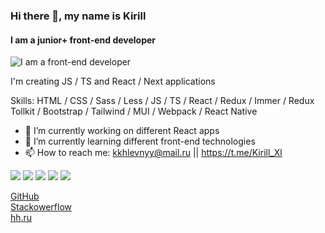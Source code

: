 ### Hi there 👋, my name is Kirill
#### I am a junior+ front-end developer
![I am a front-end developer](https://sun9-30.userapi.com/impg/7AvjE1GcgmGBbGs1gYbO2TBV5kbaOH6zPCtptA/YZYnK0rylE0.jpg?size=1711x553&quality=96&sign=7f309f479c942e1f9a8c29e9f43f97d7&type=album)

I'm creating JS / TS and React / Next applications

Skills: HTML  /  CSS  /  Sass  /  Less  /  JS  /  TS  /  React  /  Redux  /  Immer  /  Redux Tollkit  /  Bootstrap  /  Tailwind  /  MUI  /  Webpack  /  React Native

- 🔭 I’m currently working on different React apps
- 🌱 I’m currently learning different front-end technologies 
- 📫 How to reach me: kkhlevnyy@mail.ru || https://t.me/Kirill_Xl

![](https://github-profile-summary-cards.vercel.app/api/cards/profile-details?username=Listopad02&theme=solarized_dark)
![](https://github-profile-summary-cards.vercel.app/api/cards/most-commit-language?username=Listopad02&theme=solarized_dark)
![](https://github-profile-summary-cards.vercel.app/api/cards/repos-per-language?username=Listopad02&theme=solarized_dark)
![](https://github-profile-summary-cards.vercel.app/api/cards/stats?username=Listopad02&theme=solarized_dark)
![](https://github-profile-summary-cards.vercel.app/api/cards/productive-time?username=Listopad02&theme=solarized_dark)


[GitHub](https://github.com/Listopad02) <br>
[Stackowerflow](https://ru.stackoverflow.com/users/392500/listopad02)<br>
[hh.ru](https://hh.ru/resume/d22304c5ff094512740039ed1f5a4f78416872) 
